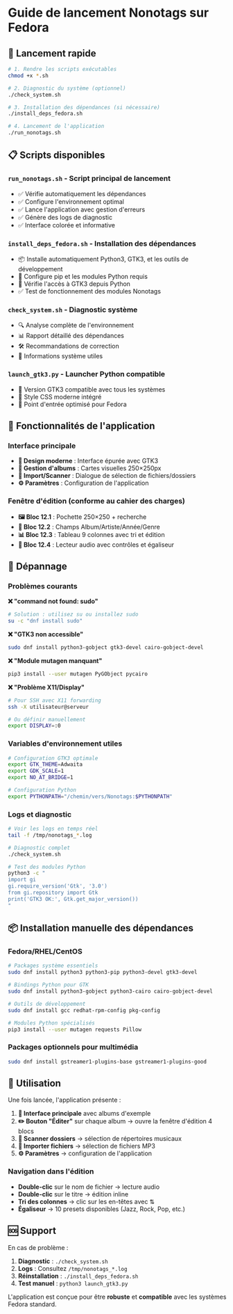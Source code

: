 # Guide de lancement Nonotags sur Fedora

## 🚀 Lancement rapide

```bash
# 1. Rendre les scripts exécutables
chmod +x *.sh

# 2. Diagnostic du système (optionnel)
./check_system.sh

# 3. Installation des dépendances (si nécessaire)
./install_deps_fedora.sh

# 4. Lancement de l'application
./run_nonotags.sh
```

## 📋 Scripts disponibles

### `run_nonotags.sh` - Script principal de lancement
- ✅ Vérifie automatiquement les dépendances
- ✅ Configure l'environnement optimal
- ✅ Lance l'application avec gestion d'erreurs
- ✅ Génère des logs de diagnostic
- ✅ Interface colorée et informative

### `install_deps_fedora.sh` - Installation des dépendances
- 📦 Installe automatiquement Python3, GTK3, et les outils de développement
- 🐍 Configure pip et les modules Python requis
- 🎨 Vérifie l'accès à GTK3 depuis Python
- ✅ Test de fonctionnement des modules Nonotags

### `check_system.sh` - Diagnostic système
- 🔍 Analyse complète de l'environnement
- 📊 Rapport détaillé des dépendances
- 🛠️ Recommandations de correction
- 📝 Informations système utiles

### `launch_gtk3.py` - Launcher Python compatible
- 🎨 Version GTK3 compatible avec tous les systèmes
- 💫 Style CSS moderne intégré
- 🚀 Point d'entrée optimisé pour Fedora

## 🎯 Fonctionnalités de l'application

### Interface principale
- **📱 Design moderne** : Interface épurée avec GTK3
- **📀 Gestion d'albums** : Cartes visuelles 250×250px
- **📁 Import/Scanner** : Dialogue de sélection de fichiers/dossiers
- **⚙️ Paramètres** : Configuration de l'application

### Fenêtre d'édition (conforme au cahier des charges)
- **🖼️ Bloc 12.1** : Pochette 250×250 + recherche
- **📝 Bloc 12.2** : Champs Album/Artiste/Année/Genre
- **📊 Bloc 12.3** : Tableau 9 colonnes avec tri et édition
- **🎵 Bloc 12.4** : Lecteur audio avec contrôles et égaliseur

## 🔧 Dépannage

### Problèmes courants

**❌ "command not found: sudo"**
```bash
# Solution : utilisez su ou installez sudo
su -c "dnf install sudo"
```

**❌ "GTK3 non accessible"**
```bash
sudo dnf install python3-gobject gtk3-devel cairo-gobject-devel
```

**❌ "Module mutagen manquant"**
```bash
pip3 install --user mutagen PyGObject pycairo
```

**❌ "Problème X11/Display"**
```bash
# Pour SSH avec X11 forwarding
ssh -X utilisateur@serveur

# Ou définir manuellement
export DISPLAY=:0
```

### Variables d'environnement utiles

```bash
# Configuration GTK3 optimale
export GTK_THEME=Adwaita
export GDK_SCALE=1
export NO_AT_BRIDGE=1

# Configuration Python
export PYTHONPATH="/chemin/vers/Nonotags:$PYTHONPATH"
```

### Logs et diagnostic

```bash
# Voir les logs en temps réel
tail -f /tmp/nonotags_*.log

# Diagnostic complet
./check_system.sh

# Test des modules Python
python3 -c "
import gi
gi.require_version('Gtk', '3.0')
from gi.repository import Gtk
print('GTK3 OK:', Gtk.get_major_version())
"
```

## 📦 Installation manuelle des dépendances

### Fedora/RHEL/CentOS
```bash
# Packages système essentiels
sudo dnf install python3 python3-pip python3-devel gtk3-devel

# Bindings Python pour GTK
sudo dnf install python3-gobject python3-cairo cairo-gobject-devel

# Outils de développement
sudo dnf install gcc redhat-rpm-config pkg-config

# Modules Python spécialisés
pip3 install --user mutagen requests Pillow
```

### Packages optionnels pour multimédia
```bash
sudo dnf install gstreamer1-plugins-base gstreamer1-plugins-good
```

## 🎉 Utilisation

Une fois lancée, l'application présente :

1. **📱 Interface principale** avec albums d'exemple
2. **✏️ Bouton "Éditer"** sur chaque album → ouvre la fenêtre d'édition 4 blocs
3. **📁 Scanner dossiers** → sélection de répertoires musicaux
4. **📂 Importer fichiers** → sélection de fichiers MP3
5. **⚙️ Paramètres** → configuration de l'application

### Navigation dans l'édition
- **Double-clic** sur le nom de fichier → lecture audio
- **Double-clic** sur le titre → édition inline
- **Tri des colonnes** → clic sur les en-têtes avec ⇅
- **Égaliseur** → 10 presets disponibles (Jazz, Rock, Pop, etc.)

## 🆘 Support

En cas de problème :

1. **Diagnostic** : `./check_system.sh`
2. **Logs** : Consultez `/tmp/nonotags_*.log`
3. **Réinstallation** : `./install_deps_fedora.sh`
4. **Test manuel** : `python3 launch_gtk3.py`

L'application est conçue pour être **robuste** et **compatible** avec les systèmes Fedora standard.
